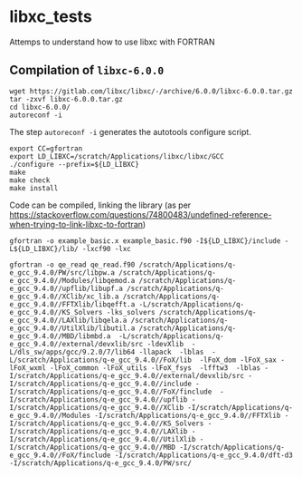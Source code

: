 # libxc_tests
Attemps to understand how to use libxc with FORTRAN


## Compilation of <code>libxc-6.0.0</code>

    wget https://gitlab.com/libxc/libxc/-/archive/6.0.0/libxc-6.0.0.tar.gz
    tar -zxvf libxc-6.0.0.tar.gz
    cd libxc-6.0.0/
    autoreconf -i
    
The step <code>autoreconf -i</code> generates the autotools configure script.

    export CC=gfortran
    export LD_LIBXC=/scratch/Applications/libxc/libxc/GCC
    ./configure --prefix=${LD_LIBXC}
    make
    make check
    make install

Code can be compiled, linking the library (as per https://stackoverflow.com/questions/74800483/undefined-reference-when-trying-to-link-libxc-to-fortran)

    gfortran -o example_basic.x example_basic.f90 -I${LD_LIBXC}/include -L${LD_LIBXC}/lib/ -lxcf90 -lxc 

    gfortran -o qe_read qe_read.f90 /scratch/Applications/q-e_gcc_9.4.0/PW/src/libpw.a /scratch/Applications/q-e_gcc_9.4.0//Modules/libqemod.a /scratch/Applications/q-e_gcc_9.4.0//upflib/libupf.a /scratch/Applications/q-e_gcc_9.4.0//XClib/xc_lib.a /scratch/Applications/q-e_gcc_9.4.0//FFTXlib/libqefft.a -L/scratch/Applications/q-e_gcc_9.4.0//KS_Solvers -lks_solvers /scratch/Applications/q-e_gcc_9.4.0//LAXlib/libqela.a /scratch/Applications/q-e_gcc_9.4.0//UtilXlib/libutil.a /scratch/Applications/q-e_gcc_9.4.0//MBD/libmbd.a  -L/scratch/Applications/q-e_gcc_9.4.0//external/devxlib/src -ldevXlib  -L/dls_sw/apps/gcc/9.2.0/7/lib64 -llapack  -lblas  -L/scratch/Applications/q-e_gcc_9.4.0//FoX/lib  -lFoX_dom -lFoX_sax -lFoX_wxml -lFoX_common -lFoX_utils -lFoX_fsys  -lfftw3  -lblas -I/scratch/Applications/q-e_gcc_9.4.0//external/devxlib/src -I/scratch/Applications/q-e_gcc_9.4.0//include -I/scratch/Applications/q-e_gcc_9.4.0//FoX/finclude  -I/scratch/Applications/q-e_gcc_9.4.0//upflib -I/scratch/Applications/q-e_gcc_9.4.0//XClib -I/scratch/Applications/q-e_gcc_9.4.0//Modules -I/scratch/Applications/q-e_gcc_9.4.0//FFTXlib -I/scratch/Applications/q-e_gcc_9.4.0//KS_Solvers -I/scratch/Applications/q-e_gcc_9.4.0//LAXlib -I/scratch/Applications/q-e_gcc_9.4.0//UtilXlib -I/scratch/Applications/q-e_gcc_9.4.0//MBD -I/scratch/Applications/q-e_gcc_9.4.0//FoX/finclude -I/scratch/Applications/q-e_gcc_9.4.0/dft-d3 -I/scratch/Applications/q-e_gcc_9.4.0/PW/src/
